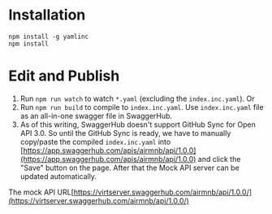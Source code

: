 # Installation

```
npm install -g yamlinc
npm install
```

# Edit and Publish
1. Run `npm run watch` to watch `*.yaml` (excluding the `index.inc.yaml`). Or
2. Run `npm run build` to compile to `index.inc.yaml`. Use `index.inc.yaml` file as an all-in-one swagger file in SwaggerHub.
3. As of this writing, SwaggerHub doesn't support GitHub Sync for Open API 3.0. So until the GitHub Sync is ready, we have to manually copy/paste the compiled `index.inc.yaml` into [https://app.swaggerhub.com/apis/airmnb/api/1.0.0](https://app.swaggerhub.com/apis/airmnb/api/1.0.0) and click the "Save" button on the page. After that the Mock API server can be updated automatically. 

The mock API URL[https://virtserver.swaggerhub.com/airmnb/api/1.0.0/](https://virtserver.swaggerhub.com/airmnb/api/1.0.0/)
